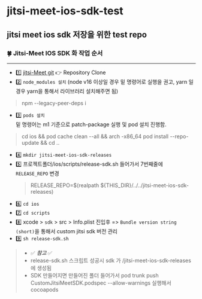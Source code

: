 # jitsi-meet-ios-sdk-test  

## jitsi meet ios sdk 저장을 위한 test repo  

### 🍀 Jitsi-Meet IOS SDK 화 작업 순서
---
- 1️⃣ [jitsi-Meet git](https://github.com/jitsi/jitsi-meet) 👉 Repository Clone
- 2️⃣ `node_modules 설치` 
(node v16 이상일 경우 밑 명령어로 실행을 권고, yarn 일경우 yarn을 통해서 라이브러리 설치해주면 됨)<br>
> npm --legacy-peer-deps i <br>
- 3️⃣ `pods 설치`<br>
밑 명령어는 m1 기준으로 patch-package 실행 및 pod 설치 진행함.<br>
> cd ios && pod cache clean --all && arch -x86_64 pod install --repo-update && cd ..<br>
- 4️⃣ `mkdir jitsi-meet-ios-sdk-releases`<br>
- 5️⃣ 프로젝트폴더/ios/scripts/release-sdk.sh 들어가서 7번째줄에 `RELEASE_REPO` 변경<br>
  > RELEASE_REPO=$(realpath ${THIS_DIR}/../../jitsi-meet-ios-sdk-releases)
- 6️⃣ `cd ios` 
- 7️⃣ `cd scripts` 
- 8️⃣ xcode > `sdk` > src > Info.plist 진입후 => `Bundle version string (short)`을 통해서 custom jitsi sdk 버전 관리
- 9️⃣ `sh release-sdk.sh`

> - ✅ **_참고_** ✅  
> - release-sdk.sh 스크립트 성공시 sdk 가 /jitsi-meet-ios-sdk-releases 에 생성됨  
> - SDK 만들어지면 만들어진 폴더 들어가서 pod trunk push CustomJitsiMeetSDK.podspec --allow-warnings 실행해서 cocoapods 
